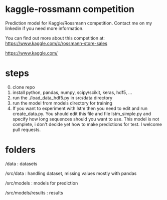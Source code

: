 # kaggle-rossmann competition
Prediction model for Kaggle/Rossmann competition.
Contact me on my linkedin if you need more information.

You can find out more about this competition at:
https://www.kaggle.com/c/rossmann-store-sales

https://www.kaggle.com/

# steps
0. clone repo
1. install python, pandas, numpy, scipy/scikit, keras, hdf5, ...
2. run the ./load_data_hdf5.py in src/data directory
3. run the model from models directory for training
4. If you want to experiment with lstm then you need to edit and run create_data.py. You should edit this file and file lstm_simple.py and specify how long sequences should you want to use. This model is not complete, i don't decide yet how to make predictions for test. I welcome pull requests.

# folders
/data                      : datasets

/src/data                  : handling dataset, missing values mostly with pandas

/src/models                : models for prediction

/src/models/results        : results
